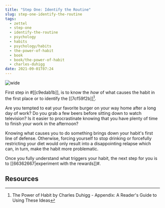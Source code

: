 ```yaml
---
title: "Step One: Identify the Routine"
slug: step-one-identify-the-routine
tags:
  - zettel
  - step-one
  - identify-the-routine
  - psychology
  - habits
  - psychology/habits
  - the-power-of-habit
  - book
  - book/the-power-of-habit
  - charles-duhigg
date: 2021-09-01T07:24
---
```



![wide](https://cdn.pixabay.com/photo/2021/10/17/20/53/business-man-6719390_960_720.png "image from Pixabay (cc)")

First step in #[[c9edab1b]], is to know the _how_ of what causes the habit in the
first place or to identify the [[7cf59f2b]][^1].

Are you tempted to eat your favorite burger on your way home after a long day of
work? Do you grab a few beers before sitting down to watch television? Is it
easier to procrastinate knowing that you have plenty of time to finish your work
in the afternoon?

Knowing what causes you to do something brings down your habit's first line of
defense. Otherwise, forcing yourself to stop drinking or forcefully restricting
your diet would only result into a disappointing relapse which can, in turn,
make the habit more problematic.

Once you fully understand what triggers your habit, the next step for you is to
[[66362667|experiment with the rewards]]#.

## Resources

[^1]: The Power of Habit by Charles Duhigg - Appendix: A Reader's Guide to Using These Ideas

